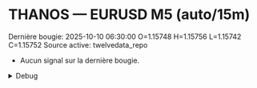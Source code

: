 # THANOS — EURUSD M5 (auto/15m)
Dernière bougie: 2025-10-10 06:30:00  O=1.15748  H=1.15756  L=1.15742  C=1.15752
Source active: twelvedata_repo

- Aucun signal sur la dernière bougie.

<details><summary>Debug</summary>

- TD_API_KEY manquant.

</details>